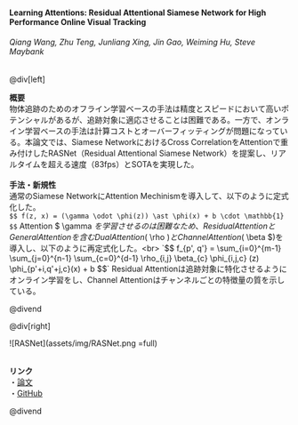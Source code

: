 #### Learning Attentions: Residual Attentional Siamese Network for High Performance Online Visual Tracking
###### Qiang Wang, Zhu Teng, Junliang Xing, Jin Gao, Weiming Hu, Steve Maybank

@div[left]

__概要__<br>
物体追跡のためのオフライン学習ベースの手法は精度とスピードにおいて高いポテンシャルがあるが、追跡対象に適応させることは困難である。一方で、オンライン学習ベースの手法は計算コストとオーバーフィッティングが問題になっている。本論文では、Siamese NetworkにおけるCross CorrelationをAttentionで重み付けしたRASNet（Residual Attentional Siamese Network）を提案し、リアルタイムを超える速度（83fps）とSOTAを実現した。<br><br>
__手法・新規性__<br>
通常のSiamese NetworkにAttention Mechinismを導入して、以下のように定式化した。<br>
`$$ f(z, x) = (\gamma \odot \phi(z)) \ast \phi(x) + b \cdot \mathbb{1} $$`
Attention $ \gamma $を学習させるのは困難なため、Residual AttentionとGeneral Attentionを含むDual Attention ($ \rho $)とChannel Attention ($ \beta $)を導入し、以下のように再定式化した。<br>
`$$ f_{p', q'} = \sum_{i=0}^{m-1} \sum_{j=0}^{n-1} \sum_{c=0}^{d-1} \rho_{i,j} \beta_{c} \phi_{i,j,c} (z) \phi_{p'+i,q'+j,c}(x) + b $$`
Residual Attentionは追跡対象に特化させるようにオンライン学習をし、Channel Attentionはチャンネルごとの特徴量の質を示している。

@divend

@div[right]

![RASNet](assets/img/RASNet.png =full)<br>
<br>

__リンク__<br>
・[論文](http://www.dcs.bbk.ac.uk/~sjmaybank/CVPR18RASTrackCameraV3.3.pdf)<br>
・[GitHub](https://github.com/foolwood/RASNet)<br>

@divend